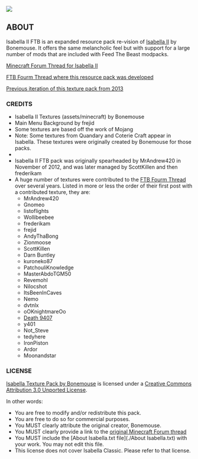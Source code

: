 ![](./pack.png)

## ABOUT

Isabella II FTB is an expanded resource pack re-vision of [Isabella II](http://www.minecraftforum.net/topic/242175-Isabella/) by Bonemouse. It offers the same melancholic feel but with support for a large number of mods that are included with Feed The Beast modpacks.

[Minecraft Forum Thread for Isabella II](http://www.minecraftforum.net/topic/242175-Isabella/)

[FTB Fourm Thread where this resource pack was developed](http://forum.feed-the-beast.com/threads/16x-isabella-ii-ftb-edition.1379/)

[Previous iteration of this texture pack from 2013](https://bitbucket.org/Frederikam/isabella-ii-ftb)

### CREDITS

* Isabella II Textures (assets/minecraft) by Bonemouse
* Main Menu Background by frejid
* Some textures are based off the work of Mojang
* Note: Some textures from Quandary and Coterie Craft appear in Isabella. These textures were originally created by Bonemouse for those packs.
* 
* Isabella II FTB pack was originally spearheaded by MrAndrew420 in November of 2012, and was later managed by ScottKillen and then frederikam
* A huge number of textures were contributed to the [FTB Fourm Thread](http://forum.feed-the-beast.com/threads/16x-isabella-ii-ftb-edition.1379/) over several years. Listed in more or less the order of their first post with a contributed texture, they are: 
    * MrAndrew420 
    * Gnomeo
    * listoflights
    * Wollibeebee
    * frederikam
    * frejid
    * AndyThaBong
    * Zionmoose
    * ScottKillen
    * Darn Buntley
    * kuroneko87
    * PatchouliKnowledge
    * MasterAbdoTGM50
    * Revemohl
    * Nilocshot
    * ItsBeenInCaves
    * Nemo
    * dvtnlx
    * oOKnightmareOo
    * [Death 9407](https://github.com/Akull9)
    * y401
    * Not_Steve
    * tedyhere
    * IronPiston
    * Ardor
    * Moonandstar 
  

### LICENSE

[Isabella Texture Pack by Bonemouse](http://www.minecraftforum.net/topic/242175-Isabella/) is licensed under a [Creative Commons Attribution 3.0 Unported License](http://creativecommons.org/licenses/by/3.0/).

In other words:
- You are free to modify and/or redistribute this pack.
- You are free to do so for commercial purposes.
- You MUST clearly attribute the original creator, Bonemouse.
- You MUST clearly provide a link to the [original Minecraft Forum thread](http://www.minecraftforum.net/topic/242175-Isabella/)
- You MUST include the [About Isabella.txt file](./About Isabella.txt) with your work. You may not edit this file.
- This license does not cover Isabella Classic. Please refer to that license.
